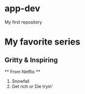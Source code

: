 # app-dev
My first repository
# My favorite series
## Gritty & Inspiring 

** From Netflix **
1. Snowfall
2. Get rich or Die tryin'
